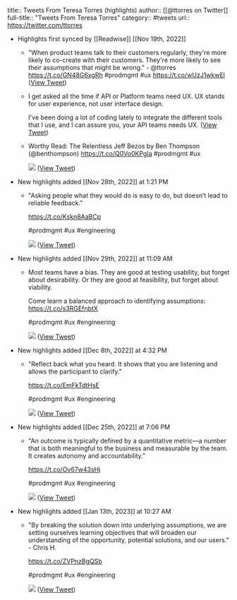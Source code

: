 title:: Tweets From Teresa Torres (highlights)
author:: [[@ttorres on Twitter]]
full-title:: "Tweets From Teresa Torres"
category:: #tweets
url:: https://twitter.com/ttorres

- Highlights first synced by [[Readwise]] [[Nov 19th, 2022]]
	- "When product teams talk to their customers regularly, they're more likely to co-create with their customers. They're more likely to see their assumptions that might be wrong." - @ttorres https://t.co/GN48G6xgRh #prodmgmt #ux https://t.co/wUzJ1wkwEl ([View Tweet](https://twitter.com/ttorres/status/1387151326430253063))
	- I get asked all the time if API or Platform teams need UX. UX stands for user experience, not user interface design. 
	  
	  I've been doing a lot of coding lately to integrate the different tools that I use, and I can assure you, your API teams needs UX. ([View Tweet](https://twitter.com/ttorres/status/1433838209914576902))
	- Worthy Read: The Relentless Jeff Bezos by Ben Thompson (@benthompson) https://t.co/Q0Vo0KPgIa #prodmgmt #ux 
	  
	  ![](https://pbs.twimg.com/media/E_CIln3WQAEHJNo.png) ([View Tweet](https://twitter.com/ttorres/status/1436798465221308416))
- New highlights added [[Nov 28th, 2022]] at 1:21 PM
	- "Asking people what they would do is easy to do, but doesn’t lead to reliable feedback."
	  
	  https://t.co/Kskn8AaBCp
	  
	  #prodmgmt #ux #engineering 
	  
	  ![](https://pbs.twimg.com/media/FinFwSrWIAAv-DP.jpg) ([View Tweet](https://twitter.com/ttorres/status/1597024978532278277))
- New highlights added [[Nov 29th, 2022]] at 11:09 AM
	- Most teams have a bias. 
	  They are good at testing usability, but forget about desirability. 
	  Or they are good at feasibility, but forget about viability. 
	  
	  Come learn a balanced approach to identifying assumptions: https://t.co/s3RGEfnbtX
	  
	  #prodmgmt #ux #engineering 
	  
	  ![](https://pbs.twimg.com/media/FirunfLXkAUVYVj.jpg) ([View Tweet](https://twitter.com/ttorres/status/1597351383799300098))
- New highlights added [[Dec 8th, 2022]] at 4:32 PM
	- "Reflect back what you heard. It shows that you are listening and allows the participant to clarify."
	  
	  https://t.co/EmFkTdtHsE
	  
	  #prodmgmt #ux #engineering 
	  
	  ![](https://pbs.twimg.com/media/FjbduzQXkAAVUFo.jpg) ([View Tweet](https://twitter.com/ttorres/status/1600710515663175681))
- New highlights added [[Dec 25th, 2022]] at 7:06 PM
	- "An outcome is typically defined by a quantitative metric—a number that is both meaningful to the business and measurable by the team. It creates autonomy and accountability."
	  
	  https://t.co/Ov67w43sHj
	  
	  #prodmgmt #ux #engineering 
	  
	  ![](https://pbs.twimg.com/media/FkzAwmQXwAcXI7N.jpg) ([View Tweet](https://twitter.com/ttorres/status/1606871110749929472))
- New highlights added [[Jan 13th, 2023]] at 10:27 AM
	- "By breaking the solution down into underlying assumptions, we are setting ourselves learning objectives that will broaden our understanding of the opportunity, potential solutions, and our users." - Chris H.
	  
	  https://t.co/ZVPnzBgQSb
	  
	  #prodmgmt #ux #engineering 
	  
	  ![](https://pbs.twimg.com/media/FmIVpoUXEBcaHnh.jpg) ([View Tweet](https://twitter.com/ttorres/status/1612875424752668689))